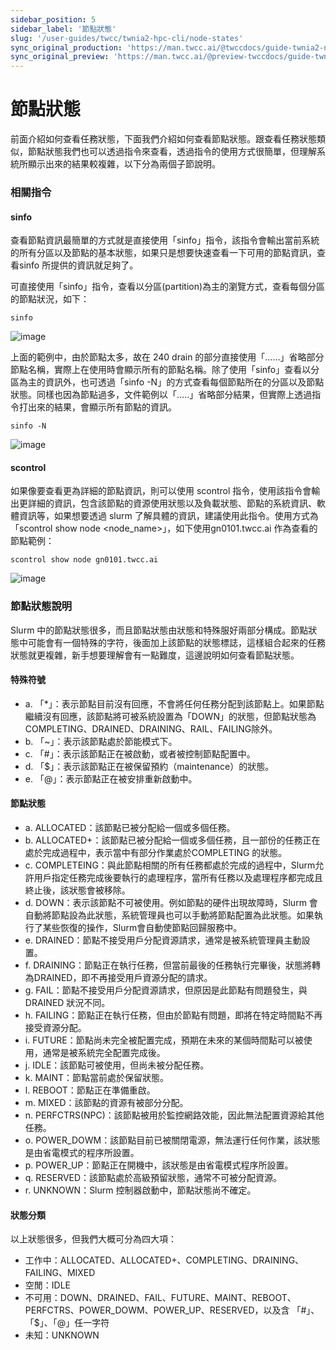 ```yaml
---
sidebar_position: 5
sidebar_label: '節點狀態'
slug: '/user-guides/twcc/twnia2-hpc-cli/node-states'
sync_original_production: 'https://man.twcc.ai/@twccdocs/guide-twnia2-node-state-zh' 
sync_original_preview: 'https://man.twcc.ai/@preview-twccdocs/guide-twnia2-node-state-zh'
---
```


# 節點狀態

前面介紹如何查看任務狀態，下面我們介紹如何查看節點狀態。跟查看任務狀態類似，節點狀態我們也可以透過指令來查看，透過指令的使用方式很簡單，但理解系統所顯示出來的結果較複雜，以下分為兩個子節說明。

### 相關指令

#### sinfo

查看節點資訊最簡單的方式就是直接使用「sinfo」指令，該指令會輸出當前系統的所有分區以及節點的基本狀態，如果只是想要快速查看一下可用的節點資訊，查看sinfo 所提供的資訊就足夠了。

可直接使用「sinfo」指令，查看以分區(partition)為主的瀏覽方式，查看每個分區的節點狀況，如下：


```
sinfo
```
![image](https://user-images.githubusercontent.com/109254397/184672688-46759299-563d-4a28-aceb-badd3689d5b0.png)




上面的範例中，由於節點太多，故在 240 drain 的部分直接使用「……」省略部分節點名稱，實際上在使用時會顯示所有的節點名稱。除了使用「sinfo」查看以分區為主的資訊外，也可透過「sinfo -N」的方式查看每個節點所在的分區以及節點狀態。同樣也因為節點過多，文件範例以「…..」省略部分結果，但實際上透過指令打出來的結果，會顯示所有節點的資訊。


```
sinfo -N
```
![image](https://user-images.githubusercontent.com/109254397/184576231-89c2ca22-4d22-4506-8e4f-5c323b2abb76.png)



#### scontrol
如果像要查看更為詳細的節點資訊，則可以使用 scontrol 指令，使用該指令會輸出更詳細的資訊，包含該節點的資源使用狀態以及負載狀態、節點的系統資訊、軟體資訊等，如果想要透過 slurm 了解具體的資訊，建議使用此指令。使用方式為「scontrol show node <node_name>」，如下使用gn0101.twcc.ai 作為查看的節點範例：


```
scontrol show node gn0101.twcc.ai
```
![image](https://user-images.githubusercontent.com/109254397/184576254-8a60467e-489c-4404-8bc8-b24b10eacf2d.png)





### 節點狀態說明

Slurm 中的節點狀態很多，而且節點狀態由狀態和特殊服好兩部分構成。節點狀態中可能會有一個特殊的字符，後面加上該節點的狀態標誌，這樣組合起來的任務狀態就更複雜，新手想要理解會有一點難度，這邊說明如何查看節點狀態。


#### 特殊符號

- a.	「*」：表示節點目前沒有回應，不會將任何任務分配到該節點上。如果節點繼續沒有回應，該節點將可被系統設置為「DOWN」的狀態，但節點狀態為COMPLETING、DRAINED、DRAINING、RAIL、FAILING除外。
- b.	「~」：表示該節點處於節能模式下。
- c.	「#」：表示該節點正在被啟動，或者被控制節點配置中。
- d.	「$」：表示該節點正在被保留預約（maintenance）的狀態。
- e.	「@」：表示節點正在被安排重新啟動中。

#### 節點狀態


- a.	ALLOCATED：該節點已被分配給一個或多個任務。
- b.	ALLOCATED+：該節點已被分配給一個或多個任務，且一部份的任務正在處於完成過程中，表示當中有部分作業處於COMPLETING 的狀態。
- c.	COMPLETEING：與此節點相關的所有任務都處於完成的過程中，Slurm允許用戶指定任務完成後要執行的處理程序，當所有任務以及處理程序都完成且終止後，該狀態會被移除。 
- d.	DOWN：表示該節點不可被使用。例如節點的硬件出現故障時，Slurm 會自動將節點設為此狀態，系統管理員也可以手動將節點配置為此狀態。如果執行了某些恢復的操作，Slurm會自動使節點回歸服務中。
- e.	DRAINED：節點不接受用戶分配資源請求，通常是被系統管理員主動設置。
- f.	DRAINING：節點正在執行任務，但當前最後的任務執行完畢後，狀態將轉為DRAINED，即不再接受用戶資源分配的請求。
- g.	FAIL：節點不接受用戶分配資源請求，但原因是此節點有問題發生，與DRAINED 狀況不同。
- h.	FAILING：節點正在執行任務，但由於節點有問題，即將在特定時間點不再接受資源分配。
- i.	FUTURE：節點尚未完全被配置完成，預期在未來的某個時間點可以被使用，通常是被系統完全配置完成後。
- j.	IDLE：該節點可被使用，但尚未被分配任務。
- k.	MAINT：節點當前處於保留狀態。
- l.	REBOOT：節點正在準備重啟。
- m.	MIXED：該節點的資源有被部分分配。
- n.	PERFCTRS(NPC)：該節點被用於監控網路效能，因此無法配置資源給其他任務。
- o.	POWER_DOWM：該節點目前已被關閉電源，無法運行任何作業，該狀態是由省電模式的程序所設置。
- p.	POWER_UP：節點正在開機中，該狀態是由省電模式程序所設置。
- q.	RESERVED：該節點處於高級預留狀態，通常不可被分配資源。
- r.	UNKNOWN：Slurm 控制器啟動中，節點狀態尚不確定。

#### 狀態分類

以上狀態很多，但我們大概可分為四大項：

- 工作中：ALLOCATED、ALLOCATED+、COMPLETING、DRAINING、FAILING、MIXED
- 空閒：IDLE
- 不可用：DOWN、DRAINED、FAIL、FUTURE、MAINT、REBOOT、PERFCTRS、POWER_DOWM、POWER_UP、RESERVED，以及含 「#」、「$」、「@」任一字符
- 未知：UNKNOWN